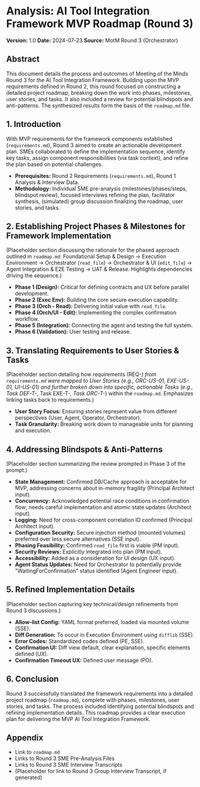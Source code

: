 # Analysis: AI Tool Integration Framework MVP Roadmap (Round 3)

**Version:** 1.0
**Date:** 2024-07-23
**Source:** MotM Round 3 (Orchestrator)

## Abstract

This document details the process and outcomes of Meeting of the Minds Round 3 for the AI Tool Integration Framework. Building upon the MVP requirements defined in Round 2, this round focused on constructing a detailed project roadmap, breaking down the work into phases, milestones, user stories, and tasks. It also included a review for potential blindspots and anti-patterns. The synthesized results form the basis of the `roadmap.md` file.

## 1. Introduction

With MVP requirements for the framework components established (`requirements.md`), Round 3 aimed to create an actionable development plan. SMEs collaborated to define the implementation sequence, identify key tasks, assign component responsibilities (via task context), and refine the plan based on potential challenges.

*   **Prerequisites:** Round 2 Requirements (`requirements.md`), Round 1 Analysis & Interview Data.
*   **Methodology:** Individual SME pre-analysis (milestones/phases/steps, blindspot review), focused interviews refining the plan, facilitator synthesis, (simulated) group discussion finalizing the roadmap, user stories, and tasks.

## 2. Establishing Project Phases & Milestones for Framework Implementation

(Placeholder section discussing the rationale for the phased approach outlined in `roadmap.md`: Foundational Setup & Design -> Execution Environment -> Orchestrator (`read_file`) -> Orchestrator & UI (`edit_file`) -> Agent Integration & E2E Testing -> UAT & Release. Highlights dependencies driving the sequence.)

*   **Phase 1 (Design):** Critical for defining contracts and UX before parallel development.
*   **Phase 2 (Exec Env):** Building the core secure execution capability.
*   **Phase 3 (Orch - Read):** Delivering initial value with `read_file`.
*   **Phase 4 (Orch/UI - Edit):** Implementing the complex confirmation workflow.
*   **Phase 5 (Integration):** Connecting the agent and testing the full system.
*   **Phase 6 (Validation):** User testing and release.

## 3. Translating Requirements to User Stories & Tasks

(Placeholder section detailing how requirements (REQ-*) from `requirements.md` were mapped to User Stories (e.g., ORC-US-01, EXE-US-01, UI-US-01) and further broken down into specific, actionable Tasks (e.g., Task DEF-T-*, Task EXE-T-*, Task ORC-T-*) within the `roadmap.md`. Emphasizes linking tasks back to requirements.)

*   **User Story Focus:** Ensuring stories represent value from different perspectives (User, Agent, Operator, Orchestrator).
*   **Task Granularity:** Breaking work down to manageable units for planning and execution.

## 4. Addressing Blindspots & Anti-Patterns

(Placeholder section summarizing the review prompted in Phase 3 of the prompt.)

*   **State Management:** Confirmed DB/Cache approach is acceptable for MVP, addressing concerns about in-memory fragility (Principal Architect input).
*   **Concurrency:** Acknowledged potential race conditions in confirmation flow; needs careful implementation and atomic state updates (Architect input).
*   **Logging:** Need for cross-component correlation ID confirmed (Principal Architect input).
*   **Configuration Security:** Secure injection method (mounted volumes) preferred over less secure alternatives (SSE input).
*   **Phasing Feasibility:** Confirmed `read_file` first is viable (PM input).
*   **Security Reviews:** Explicitly integrated into plan (PM input).
*   **Accessibility:** Added as a consideration for UI design (UX input).
*   **Agent Status Updates:** Need for Orchestrator to potentially provide "WaitingForConfirmation" status identified (Agent Engineer input).

## 5. Refined Implementation Details

(Placeholder section capturing key technical/design refinements from Round 3 discussions.)

*   **Allow-list Config:** YAML format preferred, loaded via mounted volume (SSE).
*   **Diff Generation:** To occur in Execution Environment using `difflib` (SSE).
*   **Error Codes:** Standardized codes defined (PE, SSE).
*   **Confirmation UI:** Diff view default, clear explanation, specific elements defined (UX).
*   **Confirmation Timeout UX:** Defined user message (PO).

## 6. Conclusion

Round 3 successfully translated the framework requirements into a detailed project roadmap (`roadmap.md`), complete with phases, milestones, user stories, and tasks. The process included identifying potential blindspots and refining implementation details. This roadmap provides a clear execution plan for delivering the MVP AI Tool Integration Framework.

## Appendix

*   Link to `roadmap.md`
*   Links to Round 3 SME Pre-Analysis Files
*   Links to Round 3 SME Interview Transcripts
*   (Placeholder for link to Round 3 Group Interview Transcript, if generated) 